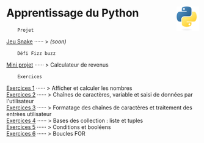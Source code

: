 # Apprentissage du Python <img align="right" src="src/images/Python-logo-notext.svg" alt="Python" title="Phthon" widht="auto" height="64px">

```
    Projet
```
[Jeu Snake]() ······ > *(soon)*  
```
    Défi Fizz buzz
```
[Mini projet](miniProjet) ······ > Calculateur de revenus  
```
    Exercices
```
[Exercices 1](practice1) ······ > Afficher et calculer les nombres  
[Exercices 2](practice2) ······ > Chaînes de caractères, variable et saisi de données par l'utilisateur  
[Exercices 3](practice3) ······ > Formatage des chaînes de caractères et traitement des entrèes utilisateur  
[Exercices 4](practice4) ······ > Bases des collection : liste et tuples  
[Exercices 5](practice5) ······ > Conditions et booléens  
[Exercices 6](practice6) ······ > Boucles FOR  